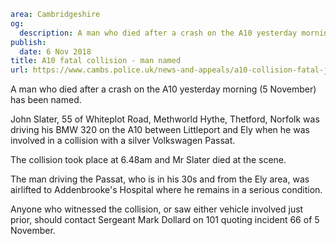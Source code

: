 ```yaml
area: Cambridgeshire
og:
  description: A man who died after a crash on the A10 yesterday morning (5 November) has been named.
publish:
  date: 6 Nov 2018
title: A10 fatal collision - man named
url: https://www.cambs.police.uk/news-and-appeals/a10-collision-fatal-john-slater
```

A man who died after a crash on the A10 yesterday morning (5 November) has been named.

John Slater, 55 of Whiteplot Road, Methworld Hythe, Thetford, Norfolk was driving his BMW 320 on the A10 between Littleport and Ely when he was involved in a collision with a silver Volkswagen Passat.

The collision took place at 6.48am and Mr Slater died at the scene.

The man driving the Passat, who is in his 30s and from the Ely area, was airlifted to Addenbrooke's Hospital where he remains in a serious condition.

Anyone who witnessed the collision, or saw either vehicle involved just prior, should contact Sergeant Mark Dollard on 101 quoting incident 66 of 5 November.

